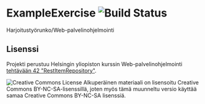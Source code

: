 # ExampleExercise ![Build Status][travis-ci]
Harjoitustyörunko/Web-palvelinohjelmointi

## Lisenssi
Projekti perustuu Helsingin yliopiston kurssin Web-palvelinohjelmointi [tehtävään 42 "RestItemRepository"][T42]. 

![Creative Commons License][cc-by-nc-sa]
Alkuperäinen materiaali on lisensoitu Creative Commons BY-NC-SA-lisenssillä, joten myös tämä muunneltu versio käyttää samaa Creative Commons BY-NC-SA lisenssiä.

[T42]: http://web-palvelinohjelmointi.github.io/osa4.html#t-esinevarasto
[cc-by-nc-sa]: https://i.creativecommons.org/l/by-nc-sa/4.0/80x15.png "Creative Commons Attribution-NonCommercial-ShareAlike 4.0 International License"
[travis-ci]: https://travis-ci.org/otula/ExampleExercise.svg?branch=master "https://travis-ci.org/otula/ExampleExercise"

